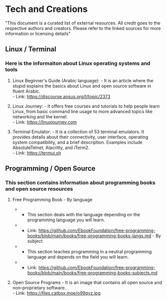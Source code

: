 # Tech and Creations

"This document is a curated list of external resources. All credit goes to the respective authors and creators. Please refer to the linked sources for more information or licensing details"

## Linux / Terminal
### Here is the informaiton about Linux operating systems and tools

  1. Linux Beginner's Guide (Arabic language):
    - It is an article where the stupid explains the basics about Linux and open source software in fluent Arabic. <br>
    - Link: https://discourse.aosus.org/t/topic/2373
  
  2. Linux Journey:
    - It offers free courses and tutorials to help people learn Linux, from basic command line usage to more advanced topics like networking and the kernel. <br>
    - Link: https://linuxjourney.com
    
  3. Terminal Emulator:
    - It is a collection of 53 terminal emulators. It provides details about their connectivity, user interface, operating system compatibility, and a brief description. Examples include AbsoluteTelnet, Alacritty, and iTerm2. <br>
    - Link: https://termui.sh

## Programming / Open Source
### This section contains information about programming books and open source resources

  1. Free Programming Book
    - By language
      + + This section deals with the language depending on the programming language you will learn. <br>
      + + Link: https://github.com/EbookFoundation/free-programming-books/blob/main/books/free-programming-books-langs.md
    - By subject
      - + This section teaches programming in a neutral programming language and depends on the field you will learn. <br>
      - + Link: https://github.com/EbookFoundation/free-programming-books/blob/main/books/free-programming-books-subjects.md
  
  2. Open Source Programs
    - It is an image that contains all open source and non-proprietary software. <br>
    - Link: https://files.catbox.moe/o99qyz.jpg
